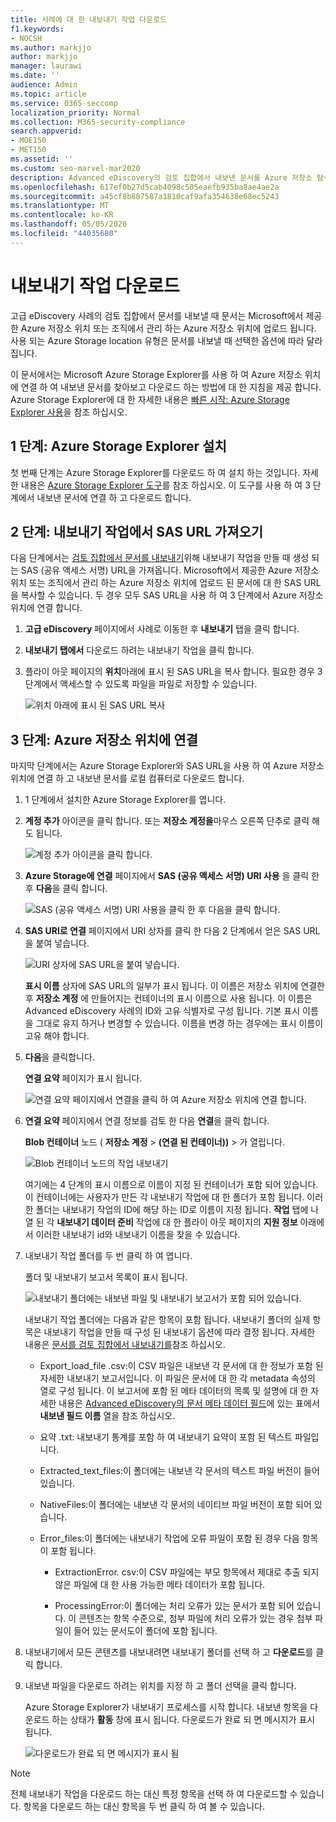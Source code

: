 ```yaml
---
title: 사례에 대 한 내보내기 작업 다운로드
f1.keywords:
- NOCSH
ms.author: markjjo
author: markjjo
manager: laurawi
ms.date: ''
audience: Admin
ms.topic: article
ms.service: O365-seccomp
localization_priority: Normal
ms.collection: M365-security-compliance
search.appverid:
- MOE150
- MET150
ms.assetid: ''
ms.custom: seo-marvel-mar2020
description: Advanced eDiscovery의 검토 집합에서 내보낸 문서를 Azure 저장소 탐색기를 설치 하 고 사용 하 여 다운로드 합니다.
ms.openlocfilehash: 617ef0b27d5cab4098c505eaefb935ba8ae4ae2a
ms.sourcegitcommit: a45cf8b887587a1810caf9afa354638e68ec5243
ms.translationtype: MT
ms.contentlocale: ko-KR
ms.lasthandoff: 05/05/2020
ms.locfileid: "44035680"
---
```

# <a name="download-export-jobs"></a>내보내기 작업 다운로드

고급 eDiscovery 사례의 검토 집합에서 문서를 내보낼 때 문서는 Microsoft에서 제공한 Azure 저장소 위치 또는 조직에서 관리 하는 Azure 저장소 위치에 업로드 됩니다. 사용 되는 Azure Storage location 유형은 문서를 내보낼 때 선택한 옵션에 따라 달라 집니다. 

이 문서에서는 Microsoft Azure Storage Explorer를 사용 하 여 Azure 저장소 위치에 연결 하 여 내보낸 문서를 찾아보고 다운로드 하는 방법에 대 한 지침을 제공 합니다. Azure Storage Explorer에 대 한 자세한 내용은 [빠른 시작: Azure Storage Explorer 사용](https://docs.microsoft.com/azure/storage/blobs/storage-quickstart-blobs-storage-explorer)을 참조 하십시오.

## <a name="step-1-install-the-azure-storage-explorer"></a>1 단계: Azure Storage Explorer 설치

첫 번째 단계는 Azure Storage Explorer를 다운로드 하 여 설치 하는 것입니다. 자세한 내용은 [Azure Storage Explorer 도구](https://go.microsoft.com/fwlink/p/?LinkId=544842)를 참조 하십시오. 이 도구를 사용 하 여 3 단계에서 내보낸 문서에 연결 하 고 다운로드 합니다.

## <a name="step-2-obtain-the-sas-url-from-the-export-job"></a>2 단계: 내보내기 작업에서 SAS URL 가져오기

다음 단계에서는 [검토 집합에서 문서를 내보내기](export-documents-from-review-set.md)위해 내보내기 작업을 만들 때 생성 되는 SAS (공유 액세스 서명) URL을 가져옵니다. Microsoft에서 제공한 Azure 저장소 위치 또는 조직에서 관리 하는 Azure 저장소 위치에 업로드 된 문서에 대 한 SAS URL을 복사할 수 있습니다. 두 경우 모두 SAS URL을 사용 하 여 3 단계에서 Azure 저장소 위치에 연결 합니다.

1. **고급 eDiscovery** 페이지에서 사례로 이동한 후 **내보내기** 탭을 클릭 합니다.

2. **내보내기 탭에서** 다운로드 하려는 내보내기 작업을 클릭 합니다.

3. 플라이 아웃 페이지의 **위치**아래에 표시 된 SAS URL을 복사 합니다. 필요한 경우 3 단계에서 액세스할 수 있도록 파일을 파일로 저장할 수 있습니다.
 
   ![위치 아래에 표시 된 SAS URL 복사](../media/eDiscoExportJob.png)

## <a name="step-3-connect-to-the-azure-storage-location"></a>3 단계: Azure 저장소 위치에 연결

마지막 단계에서는 Azure Storage Explorer와 SAS URL을 사용 하 여 Azure 저장소 위치에 연결 하 고 내보낸 문서를 로컬 컴퓨터로 다운로드 합니다.

1.  1 단계에서 설치한 Azure Storage Explorer를 엽니다.

2. **계정 추가** 아이콘을 클릭 합니다. 또는 **저장소 계정을**마우스 오른쪽 단추로 클릭 해도 됩니다.

   ![계정 추가 아이콘을 클릭 합니다.](../media/AzureStorageConnect.png)

3.  **Azure Storage에 연결** 페이지에서 **SAS (공유 액세스 서명) URI 사용** 을 클릭 한 후 **다음**을 클릭 합니다.

    ![SAS (공유 액세스 서명) URI 사용을 클릭 한 후 다음을 클릭 합니다.](../media/AzureStorageConnect2.png)

4.  **SAS URI로 연결** 페이지에서 URI 상자를 클릭 한 다음 2 단계에서 얻은 SAS URL을 붙여 넣습니다. 

    ![URI 상자에 SAS URL을 붙여 넣습니다.](../media/AzureStorageConnect3.png)

    **표시 이름** 상자에 SAS URL의 일부가 표시 됩니다. 이 이름은 저장소 위치에 연결한 후 **저장소 계정** 에 만들어지는 컨테이너의 표시 이름으로 사용 됩니다. 이 이름은 Advanced eDiscovery 사례의 ID와 고유 식별자로 구성 됩니다. 기본 표시 이름을 그대로 유지 하거나 변경할 수 있습니다. 이름을 변경 하는 경우에는 표시 이름이 고유 해야 합니다.

5.  **다음**을 클릭합니다.

    **연결 요약** 페이지가 표시 됩니다.
   
    ![연결 요약 페이지에서 연결을 클릭 하 여 Azure 저장소 위치에 연결 합니다.](../media/AzureStorageConnect4.png)

6. **연결 요약** 페이지에서 연결 정보를 검토 한 다음 **연결**을 클릭 합니다. 

    **Blob 컨테이너** 노드 ( **저장소 계정** > **(연결 된 컨테이너))** \> 가 열립니다. 

    ![Blob 컨테이너 노드의 작업 내보내기](../media/AzureStorageConnect5.png)

    여기에는 4 단계의 표시 이름으로 이름이 지정 된 컨테이너가 포함 되어 있습니다. 이 컨테이너에는 사용자가 만든 각 내보내기 작업에 대 한 폴더가 포함 됩니다. 이러한 폴더는 내보내기 작업의 ID에 해당 하는 ID로 이름이 지정 됩니다. **작업** 탭에 나열 된 각 **내보내기 데이터 준비** 작업에 대 한 플라이 아웃 페이지의 **지원 정보** 아래에서 이러한 내보내기 id와 내보내기 이름을 찾을 수 있습니다.

7. 내보내기 작업 폴더를 두 번 클릭 하 여 엽니다.

   폴더 및 내보내기 보고서 목록이 표시 됩니다.
   
    ![내보내기 폴더에는 내보낸 파일 및 내보내기 보고서가 포함 되어 있습니다.](../media/AzureStorageConnect6.png)

   내보내기 작업 폴더에는 다음과 같은 항목이 포함 됩니다. 내보내기 폴더의 실제 항목은 내보내기 작업을 만들 때 구성 된 내보내기 옵션에 따라 결정 됩니다. 자세한 내용은 [문서를 검토 집합에서 내보내기를](export-documents-from-review-set.md)참조 하십시오.

    - Export_load_file .csv:이 CSV 파일은 내보낸 각 문서에 대 한 정보가 포함 된 자세한 내보내기 보고서입니다. 이 파일은 문서에 대 한 각 metadata 속성의 열로 구성 됩니다. 이 보고서에 포함 된 메타 데이터의 목록 및 설명에 대 한 자세한 내용은 [Advanced eDiscovery의 문서 메타 데이터 필드](document-metadata-fields.md)에 있는 표에서 **내보낸 필드 이름** 열을 참조 하십시오.
    
    - 요약 .txt: 내보내기 통계를 포함 하 여 내보내기 요약이 포함 된 텍스트 파일입니다.
    
    - Extracted_text_files:이 폴더에는 내보낸 각 문서의 텍스트 파일 버전이 들어 있습니다.
     
    - NativeFiles:이 폴더에는 내보낸 각 문서의 네이티브 파일 버전이 포함 되어 있습니다.
    
    - Error_files:이 폴더에는 내보내기 작업에 오류 파일이 포함 된 경우 다음 항목이 포함 됩니다. 
        
      - ExtractionError. csv:이 CSV 파일에는 부모 항목에서 제대로 추출 되지 않은 파일에 대 한 사용 가능한 메타 데이터가 포함 됩니다.
        
      - ProcessingError:이 폴더에는 처리 오류가 있는 문서가 포함 되어 있습니다. 이 콘텐츠는 항목 수준으로, 첨부 파일에 처리 오류가 있는 경우 첨부 파일이 들어 있는 문서도이 폴더에 포함 됩니다.
 
8. 내보내기에서 모든 콘텐츠를 내보내려면 내보내기 폴더를 선택 하 고 **다운로드**를 클릭 합니다.

9. 내보낸 파일을 다운로드 하려는 위치를 지정 하 고 폴더 선택을 클릭 합니다.

    Azure Storage Explorer가 내보내기 프로세스를 시작 합니다. 내보낸 항목을 다운로드 하는 상태가 **활동** 창에 표시 됩니다. 다운로드가 완료 되 면 메시지가 표시 됩니다.

    ![다운로드가 완료 되 면 메시지가 표시 됨](../media/AzureStorageConnect8.png)

> [!NOTE]
> 전체 내보내기 작업을 다운로드 하는 대신 특정 항목을 선택 하 여 다운로드할 수 있습니다. 항목을 다운로드 하는 대신 항목을 두 번 클릭 하 여 볼 수 있습니다.
